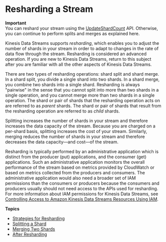 # Resharding a Stream<a name="kinesis-using-sdk-java-resharding"></a>

**Important**  
You can reshard your stream using the [UpdateShardCount](http://docs.aws.amazon.com/kinesis/latest/APIReference/API_UpdateShardCount.html) API\. Otherwise, you can continue to perform splits and merges as explained here\.

Kinesis Data Streams supports *resharding*, which enables you to adjust the number of shards in your stream in order to adapt to changes in the rate of data flow through the stream\. Resharding is considered an advanced operation\. If you are new to Kinesis Data Streams, return to this subject after you are familiar with all the other aspects of Kinesis Data Streams\.

There are two types of resharding operations: shard split and shard merge\. In a shard split, you divide a single shard into two shards\. In a shard merge, you combine two shards into a single shard\. Resharding is always "pairwise" in the sense that you cannot split into more than two shards in a single operation, and you cannot merge more than two shards in a single operation\. The shard or pair of shards that the resharding operation acts on are referred to as *parent* shards\. The shard or pair of shards that result from the resharding operation are referred to as *child* shards\. 

Splitting increases the number of shards in your stream and therefore increases the data capacity of the stream\. Because you are charged on a per\-shard basis, splitting increases the cost of your stream\. Similarly, merging reduces the number of shards in your stream and therefore decreases the data capacity—and cost—of the stream\. 

Resharding is typically performed by an administrative application which is distinct from the producer \(put\) applications, and the consumer \(get\) applications\. Such an administrative application monitors the overall performance of the stream based on metrics provided by CloudWatch or based on metrics collected from the producers and consumers\. The administrative application would also need a broader set of IAM permissions than the consumers or producers because the consumers and producers usually should not need access to the APIs used for resharding\. For more information about IAM permissions for Kinesis Data Streams, see [Controlling Access to Amazon Kinesis Data Streams Resources Using IAM](controlling-access.md)\. 

**Topics**
+ [Strategies for Resharding](kinesis-using-sdk-java-resharding-strategies.md)
+ [Splitting a Shard](kinesis-using-sdk-java-resharding-split.md)
+ [Merging Two Shards](kinesis-using-sdk-java-resharding-merge.md)
+ [After Resharding](kinesis-using-sdk-java-after-resharding.md)